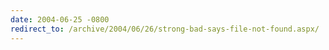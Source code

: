 ```yaml
---
date: 2004-06-25 -0800
redirect_to: /archive/2004/06/26/strong-bad-says-file-not-found.aspx/
---
```

